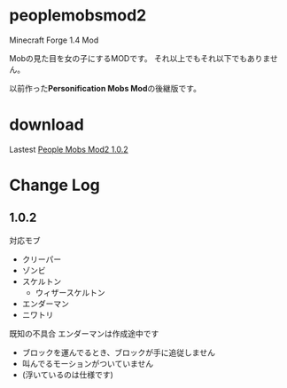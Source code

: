 # peoplemobsmod2
Minecraft Forge 1.4 Mod

Mobの見た目を女の子にするMODです。
それ以上でもそれ以下でもありません。

以前作った**Personification Mobs Mod**の後継版です。

# download
Lastest [People Mobs Mod2 1.0.2](https://github.com/super-amateur/peoplemobsmod2/raw/master/peoplemobsmod2-0.1.2.jar)

# Change Log
## 1.0.2
対応モブ
- クリーパー
- ゾンビ
- スケルトン
  - ウィザースケルトン
- エンダーマン
- ニワトリ

既知の不具合
エンダーマンは作成途中です
- ブロックを運んでるとき、ブロックが手に追従しません
- 叫んでるモーションがついていません
- (浮いているのは仕様です)
